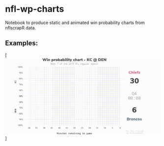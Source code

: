 # nfl-wp-charts
Notebook to produce static and animated win probability charts from nflscrapR data.

## Examples:

[![Animated](input.gif)]

